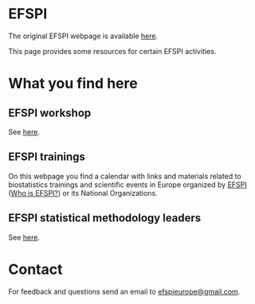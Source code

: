 # EFSPI

The original EFSPI webpage is available [here](www.efspi.org).

This page provides some resources for certain EFSPI activities.

# What you find here

## EFSPI workshop

See [here](workshop/workshop_intro.html).

## EFSPI trainings

On this webpage you find a calendar with links and materials related to biostatistics trainings and scientific events in Europe organized by [EFSPI](http://www.efspi.org) ([Who is EFSPI?](https://www.efspi.org/EFSPI/About_EFSPI/Who_is_EFSPI/EFSPI/About_EFSPI/Who_is_EFSPI.aspx?hkey=bd0697b9-ee96-4115-9a65-e6c19772236f)) or its National Organizations.

## EFSPI statistical methodology leaders

See [here](methods/methods_intro.html).

# Contact

For feedback and questions send an email to [efspieurope@gmail.com](efspieurope@gmail.com).



